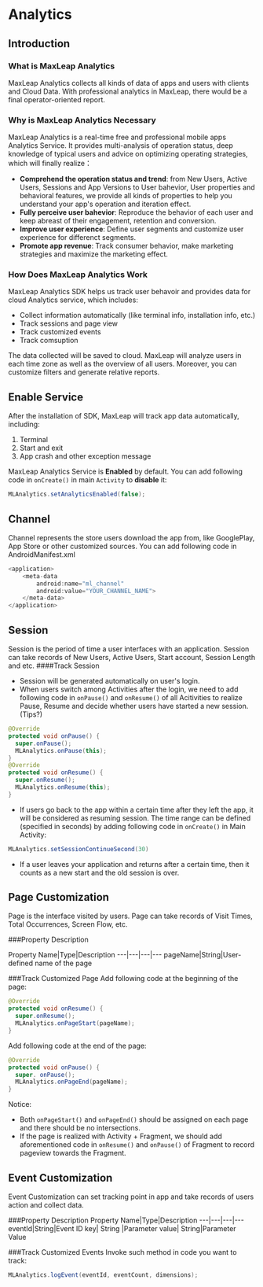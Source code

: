 # Analytics

## Introduction

###	What is MaxLeap Analytics

MaxLeap Analytics collects all kinds of data of apps and users with clients and Cloud Data. With professional analytics in MaxLeap, there would be a final operator-oriented report. 

###	Why is MaxLeap Analytics Necessary

MaxLeap Analytics is a real-time free and professional mobile apps Analytics Service. It provides multi-analysis of operation status, deep knowledge of typical users and advice on optimizing operating strategies, which will finally realize：

*	**Comprehend the operation status and trend**: from New Users, Active Users, Sessions and App Versions to User bahevior, User properties and behavioral features, we provide all kinds of properties to help you understand your app's operation and iteration effect. 
*	**Fully perceive user bahevior**: Reproduce the behavior of each user and keep abreast of their engagement, retention and conversion.
*	**Improve user experience**: Define user segments and customize user experience for differenct segments.
*	**Promote app revenue**: Track consumer behavior, make marketing strategies and maximize the marketing effect.


###	How Does MaxLeap Analytics Work

MaxLeap Analytics SDK helps us track user behavoir and provides data for cloud Analytics service, which includes:

*  Collect information automatically (like terminal info, installation info, etc.)
*  Track sessions and page view
*  Track customized events
*  Track comsuption

The data collected will be saved to cloud. MaxLeap will analyze users in each time zone as well as the overview of all users. Moreover, you can customize filters and generate relative reports.


## Enable Service
After the installation of SDK, MaxLeap will track app data automatically, including:
1.	Terminal
2.	Start and exit
3.	App crash and other exception message

MaxLeap Analytics Service is **Enabled** by default. You can add following code in `onCreate()` in main `Activity` to **disable** it: 

```Java
MLAnalytics.setAnalyticsEnabled(false);
```

## Channel
Channel represents the store users download the app from, like GooglePlay, App Store or other customized sources. You can add following code in AndroidManifest.xml 

```java
<application>
	<meta-data
		android:name="ml_channel"
		android:value="YOUR_CHANNEL_NAME">
	</meta-data>
</application>
```

##	Session
Session is the period of time a user interfaces with an application. Session can take records of New Users, Active Users, Start account, Session Length and etc.
####Track Session
* Session will be generated automatically on user's login.
* When users switch among Activities after the login, we need to add following code in `onPause()` and `onResume()` of all Acitivities to realize Pause, Resume and decide whether users have started a new session. (Tips?)

```java
@Override
protected void onPause() {
  super.onPause();
  MLAnalytics.onPause(this);
}
@Override
protected void onResume() {
  super.onResume();
  MLAnalytics.onResume(this);
}
```

* If users go back to the app within a certain time after they left the app, it will be considered as resuming session. The time range can be defined (specified in seconds) by adding following code in `onCreate()` in Main Activity: 
```java
MLAnalytics.setSessionContinueSecond(30)
```
* If a user leaves your application and returns after a certain time, then it counts as a new start and the old session is over. 

## Page Customization 

Page is the interface visited by users. Page can take records of Visit Times, Total Occurrences, Screen Flow, etc.


###Property Description

Property Name|Type|Description
---|---|---|---
pageName|String|User-defined name of the page


###Track Customized Page
Add following code at the beginning of the page:

```java
@Override
protected void onResume() {
  super.onResume();
  MLAnalytics.onPageStart(pageName);
}
```

Add following code at the end of the page:

```java
@Override
protected void onPause() {
  super. onPause();
  MLAnalytics.onPageEnd(pageName);
}
```

Notice:

* Both `onPageStart()` and `onPageEnd()` should be assigned on each page and there should be no intersections.
* If the page is realized with Activity + Fragment, we should add aforementioned code in `onResume()` and `onPause()` of Fragment to record pageview towards the Fragment. 

## Event Customization

Event Customization can set tracking point in app and take records of users action and collect data.


###Property Description
Property Name|Type|Description
---|---|---|---
eventId|String|Event ID
key| String |Parameter
value| String|Parameter Value

###Track Customized Events
Invoke such method in code you want to track: 

```java
MLAnalytics.logEvent(eventId, eventCount, dimensions);
```
